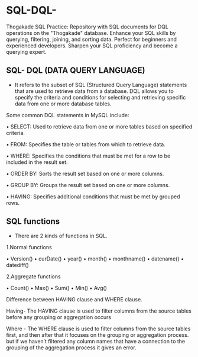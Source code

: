 # SQL-DQL-
Thogakade SQL Practice: Repository with SQL documents for DQL operations on the "Thogakade" database. 
                        Enhance your SQL skills by querying, filtering, joining, and sorting data. 
                        Perfect for beginners and experienced developers. Sharpen your SQL proficiency and become a querying expert.

SQL- DQL (DATA QUERY LANGUAGE)
--------------------------------------
* It refers to the subset of SQL (Structured Query Language) statements that are used to retrieve data from a
 database. DQL allows you to specify the criteria and conditions for selecting and retrieving specific data from one or
 more database tables.

Some common DQL statements in MySQL include:

•	SELECT: Used to retrieve data from one or more tables based on specified criteria.

•	FROM: Specifies the table or tables from which to retrieve data.

•	WHERE: Specifies the conditions that must be met for a row to be included in the result set.

•	ORDER BY: Sorts the result set based on one or more columns.

•	GROUP BY: Groups the result set based on one or more columns.

•	HAVING: Specifies additional conditions that must be met by grouped rows.

SQL functions
-------------------
* There are 2 kinds of functions in SQL.

1.Normal functions

•	Version()
•	curDate()
•	year()
•	month()
•	monthname()
•	datename()
•	datediff()

2.Aggregate functions

•	Count()
•	Max()
•	Sum()
•	Min()
•	Avg()

Difference between HAVING clause and WHERE clause.

Having- The HAVING clause is used to filter columns from the source tables before any grouping or aggregation occurs

Where - The WHERE clause is used to filter columns from the source tables first, and then after that it focuses on the grouping 
        or aggregation process. but if we haven’t filtered any column names that have a connection to the grouping of the aggregation 
        process it gives an error.
	

